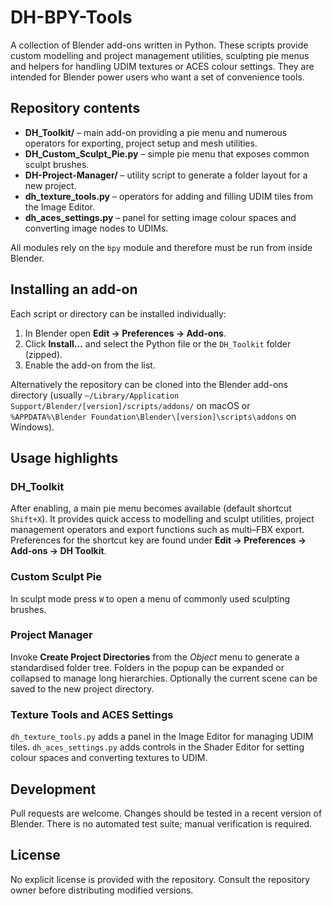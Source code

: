 # DH-BPY-Tools

A collection of Blender add-ons written in Python.  These scripts provide
custom modelling and project management utilities, sculpting pie menus and
helpers for handling UDIM textures or ACES colour settings.  They are intended
for Blender power users who want a set of convenience tools.

## Repository contents

- **DH_Toolkit/** – main add-on providing a pie menu and numerous operators for
  exporting, project setup and mesh utilities.
- **DH_Custom_Sculpt_Pie.py** – simple pie menu that exposes common sculpt
  brushes.
- **DH-Project-Manager/** – utility script to generate a folder layout for a new
  project.
- **dh_texture_tools.py** – operators for adding and filling UDIM tiles from the
  Image Editor.
- **dh_aces_settings.py** – panel for setting image colour spaces and converting
  image nodes to UDIMs.

All modules rely on the `bpy` module and therefore must be run from inside
Blender.

## Installing an add‑on

Each script or directory can be installed individually:

1. In Blender open **Edit → Preferences → Add-ons**.
2. Click **Install…** and select the Python file or the `DH_Toolkit` folder
   (zipped).
3. Enable the add-on from the list.

Alternatively the repository can be cloned into the Blender add-ons directory
(usually `~/Library/Application Support/Blender/[version]/scripts/addons/` on
macOS or `%APPDATA%\Blender Foundation\Blender\[version]\scripts\addons` on
Windows).

## Usage highlights

### DH_Toolkit

After enabling, a main pie menu becomes available (default shortcut `Shift+X`).
It provides quick access to modelling and sculpt utilities, project management
operators and export functions such as multi–FBX export.  Preferences for the
shortcut key are found under **Edit → Preferences → Add-ons → DH Toolkit**.

### Custom Sculpt Pie

In sculpt mode press `W` to open a menu of commonly used sculpting brushes.

### Project Manager

Invoke **Create Project Directories** from the *Object* menu to generate a
standardised folder tree.  Folders in the popup can be expanded or collapsed to
manage long hierarchies. Optionally the current scene can be saved to the new
project directory.

### Texture Tools and ACES Settings

`dh_texture_tools.py` adds a panel in the Image Editor for managing UDIM tiles.
`dh_aces_settings.py` adds controls in the Shader Editor for setting colour
spaces and converting textures to UDIM.

## Development

Pull requests are welcome.  Changes should be tested in a recent version of
Blender.  There is no automated test suite; manual verification is required.

## License

No explicit license is provided with the repository.  Consult the repository
owner before distributing modified versions.
